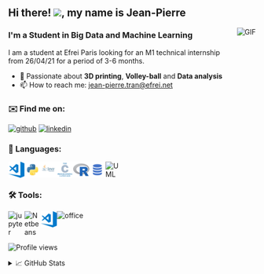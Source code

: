 ## Hi there! <img src="https://raw.githubusercontent.com/MartinHeinz/MartinHeinz/master/wave.gif" width="30px">, my name is Jean-Pierre

<img align="right" alt="GIF" src="https://aryng.com/assets/img/ani2.gif" height="450"  />

### I'm a Student in Big Data and Machine Learning
I am a student at Efrei Paris looking for an M1 technical internship
from 26/04/21 for a period of 3-6 months. 

- 💜 Passionate about **3D printing**, **Volley-ball** and **Data analysis**
- 📫 How to reach me: jean-pierre.tran@efrei.net 

### ✉️ Find me on:
[<img src='https://cdn.jsdelivr.net/npm/simple-icons@3.0.1/icons/github.svg' alt='github' height='40'>](https://github.com/jeanpierre8)  [<img src='https://cdn.jsdelivr.net/npm/simple-icons@3.0.1/icons/linkedin.svg' alt='linkedin' height='40'>](https://www.linkedin.com/in/jean-pierre-tran/)  
### 🧰 Languages:
<img align="left" alt="Visual Studio Code" width="33px" src="https://raw.githubusercontent.com/github/explore/80688e429a7d4ef2fca1e82350fe8e3517d3494d/topics/visual-studio-code/visual-studio-code.png" />
<img align="left" alt="Python" width="33px" src="https://raw.githubusercontent.com/github/explore/80688e429a7d4ef2fca1e82350fe8e3517d3494d/topics/python/python.png" />
<img align="left" alt="Java" width="33px" src="https://raw.githubusercontent.com/github/explore/80688e429a7d4ef2fca1e82350fe8e3517d3494d/topics/java/java.png" />
<img align ="left" alt="C" width="33px" src="https://raw.githubusercontent.com/github/explore/80688e429a7d4ef2fca1e82350fe8e3517d3494d/topics/c/c.png" />
<img align="left" alt="R" width="33px" src="https://raw.githubusercontent.com/github/explore/80688e429a7d4ef2fca1e82350fe8e3517d3494d/topics/r/r.png" />
<img align="left" alt="SQL" width="33px" src="https://raw.githubusercontent.com/github/explore/80688e429a7d4ef2fca1e82350fe8e3517d3494d/topics/sql/sql.png" />
<img align="left" alt="UML" width="33px" src="https://www.apollo-formation.com/wp-content/uploads/Unified_Modeling_Language-250x250.png" />  

<br>
<br>

### 🛠️ Tools:
<img align="left" alt="jupyter" width="33px" src="https://upload.wikimedia.org/wikipedia/commons/thumb/3/38/Jupyter_logo.svg/langfr-330px-Jupyter_logo.svg.png" />
<img align="left" alt="Netbeans" width="33px" src="https://upload.wikimedia.org/wikipedia/commons/9/98/Apache_NetBeans_Logo.svg" />
<img align="left" alt="Visual Studio Code" width="33px" src="https://raw.githubusercontent.com/github/explore/80688e429a7d4ef2fca1e82350fe8e3517d3494d/topics/visual-studio-code/visual-studio-code.png" />
<img align="left" alt="office" width="100px" src="http://itnyou.fr/wordpress/wp-content/uploads/2019/05/0-Logo-office-365-768x303.png" />  

<br>
<br>
<br>

![Profile views](https://gpvc.arturio.dev/jeanpierre8)  

 
<details>
<summary >📈 GitHub Stats</summary>
 
![Top Langs](https://github-readme-stats.vercel.app/api/top-langs/?username=jeanpierre8)
![GitHub stats](https://github-readme-stats.vercel.app/api?username=jeanpierre8&show_icons=true)  
![GitHub Activity Graph](https://activity-graph.herokuapp.com/graph?username=jeanpierre8)
</details>

